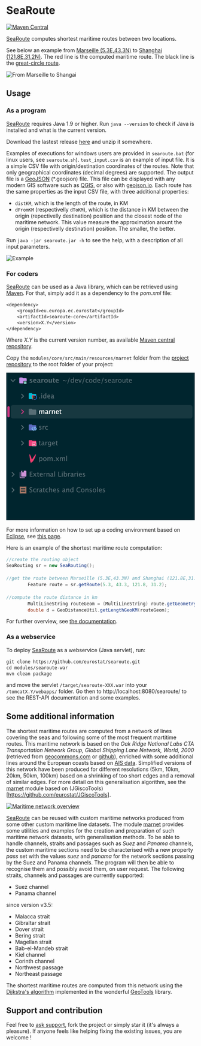 # SeaRoute

[![Maven Central](https://img.shields.io/maven-central/v/eu.europa.ec.eurostat/searoute.svg?label=Maven%20Central)](https://search.maven.org/search?q=g:%22eu.europa.ec.eurostat%22%20AND%20a:%22searoute%22)

[SeaRoute](https://github.com/eurostat/searoute) computes shortest maritime routes between two locations.

See below an example from [Marseille (5.3E,43.3N)](https://www.openstreetmap.org/#map=10/43.3/5.3) to [Shanghai (121.8E,31.2N)](https://www.openstreetmap.org/#map=10/31.2/121.8). The red line is the computed maritime route. The black line is the [great-circle route](https://en.wikipedia.org/wiki/Great-circle_distance).

![From Marseille to Shangai](doc/img/mars_shan.png)

## Usage

### As a program

[SeaRoute](https://github.com/eurostat/searoute) requires Java 1.9 or higher. Run `java --version` to check if Java is installed and what is the current version.

Download the lastest release [here](https://github.com/eurostat/searoute/raw/master/modules/jar/release/searoute.zip) and unzip it somewhere.

Examples of executions for windows users are provided in `searoute.bat` (for linux users, see `searoute.sh`). `test_input.csv` is an example of input file. It is a simple CSV file with origin/destination coordinates of the routes. Note that only geographical coordinates (decimal degrees) are supported. The output file is a [GeoJSON](https://geojson.org/) (\*.geojson) file. This file can be displayed with any modern GIS software such as [QGIS](https://qgis.org), or also with [geojson.io](http://geojson.io/). Each route has the same properties as the input CSV file, with three additional properties:
- `distKM`, which is the length of the route, in KM
- `dFromKM` (respectivelly `dToKM`), which is the distance in KM between the origin (repectivelly destination) position and the closest node of the maritime network. This value measure the approximation arount the origin (respectivelly destination) position. The smaller, the better.

Run `java -jar searoute.jar -h` to see the help, with a description of all input parameters.

![Example](doc/img/example.png)

### For coders

[SeaRoute](https://github.com/eurostat/searoute) can be used as a Java library, which can be retrieved using [Maven](http://maven.apache.org/). For that, simply add it as a dependency to the *pom.xml* file:

```
<dependency>
	<groupId>eu.europa.ec.eurostat</groupId>
	<artifactId>searoute-core</artifactId>
	<version>X.Y</version>
</dependency>
```

Where *X.Y* is the current version number, as available [Maven central repository](https://search.maven.org/artifact/eu.europa.ec.eurostat/searoute).

Copy the `modules/core/src/main/resources/marnet` folder from the [project repository](https://github.com/eurostat/searoute/tree/master/modules/core/src/main/resources) to the root folder of your project:

![Marnet local path example](doc/img/marnet_path.png)


For more information on how to set up a coding environment based on [Eclipse](https://www.eclipse.org/), see [this page](https://github.com/eurostat/README/blob/master/docs/howto/java_eclipse_maven_git_quick_guide.md).

Here is an example of the shortest maritime route computation:

```java
//create the routing object
SeaRouting sr = new SeaRouting();

//get the route between Marseille (5.3E,43.3N) and Shanghai (121.8E,31.2N)
        Feature route = sr.getRoute(5.3, 43.3, 121.8, 31.2);

//compute the route distance in km
        MultiLineString routeGeom = (MultiLineString) route.getGeometry();
        double d = GeoDistanceUtil.getLengthGeoKM(routeGeom);
```

For further overview, see [the documentation](https://eurostat.github.io/searoute/modules/core/doc/site/apidocs/index.html).

### As a webservice

To deploy [SeaRoute](https://github.com/eurostat/searoute) as a webservice (Java servlet), run:

```
git clone https://github.com/eurostat/searoute.git
cd modules/searoute-war
mvn clean package
```

and move the servlet `/target/searoute-XXX.war` into your `/tomcatX.Y/webapps/` folder. Go then to http://localhost:8080/searoute/ to see the REST-API documentation and some examples.

## Some additional information

The shortest maritime routes are computed from a network of lines covering the seas and following some of the most frequent martitime routes. This maritime network is based on the *Oak Ridge National Labs CTA Transportation Network Group, Global Shipping Lane Network, World, 2000* (retrieved from [geocommons.com](http://geocommons.com/datasets?id=25) or [github](https://github.com/geoiq/gc_data/blob/master/datasets/25.geojson)), enriched with some additional lines around the European coasts based on [AIS data](https://en.wikipedia.org/wiki/Automatic_identification_system). Simplified versions of this network have been produced for different resolutions (5km, 10km, 20km, 50km, 100km) based on a shrinking of too short edges and a removal of similar edges. For more detail on this generalisation algorithm, see the [marnet](/modules/marnet) module based on (JGiscoTools)[https://github.com/eurostat/JGiscoTools].

[![Maritime network overview](doc/img/marnet_overview_.png)](doc/img/marnet_overview.png)

[SeaRoute](https://github.com/eurostat/searoute) can be reused with custom maritime networks produced from some other custom maritime line datasets. The module [marnet](/modules/marnet) provides some utilities and examples for the creation and preparation of such maritime network datasets, with generalisation methods. To be able to handle channels, straits and passages such as *Suez* and *Panama* channels, the custom maritime sections need to be characterised with a new property *pass* set with the values *suez* and *panama* for the network sections passing by the Suez and Panama channels. The program will then be able to recognise them and possibly avoid them, on user request. The following straits, channels and passages are currently supported:
- Suez channel
- Panama channel

since version v3.5:
- Malacca strait
- Gibraltar strait
- Dover strait
- Bering strait
- Magellan strait
- Bab-el-Mandeb strait
- Kiel channel
- Corinth channel
- Northwest passage
- Northeast passage

The shortest maritime routes are computed from this network using the [Dijkstra's algorithm](https://en.wikipedia.org/wiki/Dijkstra%27s_algorithm) implemented in the wonderful [GeoTools](https://geotools.org/) library.

## Support and contribution

Feel free to [ask support](https://github.com/eurostat/searoute/issues/new), fork the project or simply star it (it's always a pleasure). If anyone feels like helping fixing the existing issues, you are welcome !
